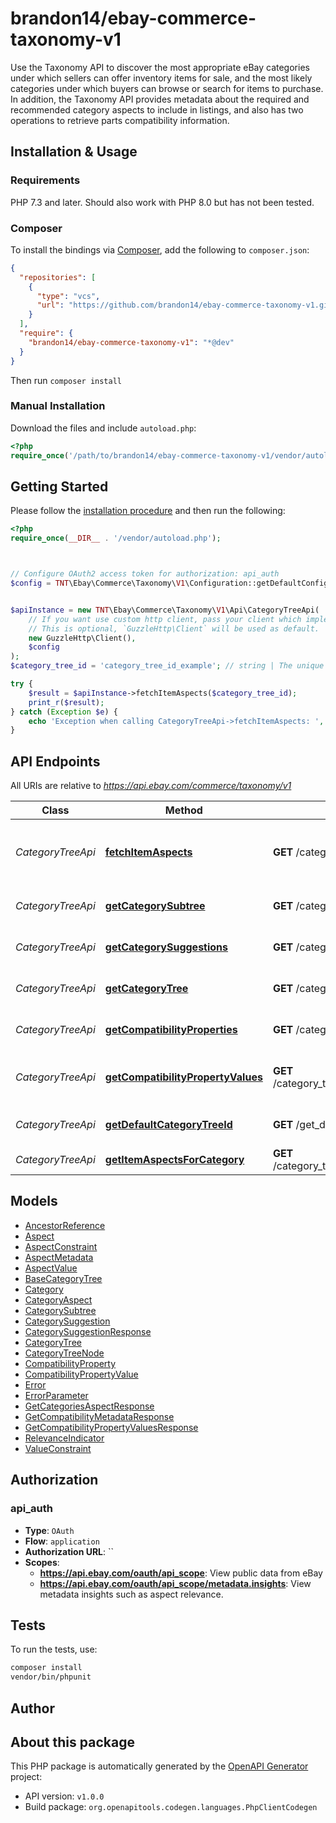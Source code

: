 # brandon14/ebay-commerce-taxonomy-v1

Use the Taxonomy API to discover the most appropriate eBay categories under which sellers can offer inventory items for sale, and the most likely categories under which buyers can browse or search for items to purchase. In addition, the Taxonomy API provides metadata about the required and recommended category aspects to include in listings, and also has two operations to retrieve parts compatibility information.


## Installation & Usage

### Requirements

PHP 7.3 and later.
Should also work with PHP 8.0 but has not been tested.

### Composer

To install the bindings via [Composer](https://getcomposer.org/), add the following to `composer.json`:

```json
{
  "repositories": [
    {
      "type": "vcs",
      "url": "https://github.com/brandon14/ebay-commerce-taxonomy-v1.git"
    }
  ],
  "require": {
    "brandon14/ebay-commerce-taxonomy-v1": "*@dev"
  }
}
```

Then run `composer install`

### Manual Installation

Download the files and include `autoload.php`:

```php
<?php
require_once('/path/to/brandon14/ebay-commerce-taxonomy-v1/vendor/autoload.php');
```

## Getting Started

Please follow the [installation procedure](#installation--usage) and then run the following:

```php
<?php
require_once(__DIR__ . '/vendor/autoload.php');



// Configure OAuth2 access token for authorization: api_auth
$config = TNT\Ebay\Commerce\Taxonomy\V1\Configuration::getDefaultConfiguration()->setAccessToken('YOUR_ACCESS_TOKEN');


$apiInstance = new TNT\Ebay\Commerce\Taxonomy\V1\Api\CategoryTreeApi(
    // If you want use custom http client, pass your client which implements `GuzzleHttp\ClientInterface`.
    // This is optional, `GuzzleHttp\Client` will be used as default.
    new GuzzleHttp\Client(),
    $config
);
$category_tree_id = 'category_tree_id_example'; // string | The unique identifier of the eBay category tree being requested.

try {
    $result = $apiInstance->fetchItemAspects($category_tree_id);
    print_r($result);
} catch (Exception $e) {
    echo 'Exception when calling CategoryTreeApi->fetchItemAspects: ', $e->getMessage(), PHP_EOL;
}

```

## API Endpoints

All URIs are relative to *https://api.ebay.com/commerce/taxonomy/v1*

Class | Method | HTTP request | Description
------------ | ------------- | ------------- | -------------
*CategoryTreeApi* | [**fetchItemAspects**](docs/Api/CategoryTreeApi.md#fetchitemaspects) | **GET** /category_tree/{category_tree_id}/fetch_item_aspects | Get Aspects for All Leaf Categories in a Marketplace
*CategoryTreeApi* | [**getCategorySubtree**](docs/Api/CategoryTreeApi.md#getcategorysubtree) | **GET** /category_tree/{category_tree_id}/get_category_subtree | Get a Category Subtree
*CategoryTreeApi* | [**getCategorySuggestions**](docs/Api/CategoryTreeApi.md#getcategorysuggestions) | **GET** /category_tree/{category_tree_id}/get_category_suggestions | Get Suggested Categories
*CategoryTreeApi* | [**getCategoryTree**](docs/Api/CategoryTreeApi.md#getcategorytree) | **GET** /category_tree/{category_tree_id} | Get a Category Tree
*CategoryTreeApi* | [**getCompatibilityProperties**](docs/Api/CategoryTreeApi.md#getcompatibilityproperties) | **GET** /category_tree/{category_tree_id}/get_compatibility_properties | Get Compatibility Properties
*CategoryTreeApi* | [**getCompatibilityPropertyValues**](docs/Api/CategoryTreeApi.md#getcompatibilitypropertyvalues) | **GET** /category_tree/{category_tree_id}/get_compatibility_property_values | Get Compatibility Property Values
*CategoryTreeApi* | [**getDefaultCategoryTreeId**](docs/Api/CategoryTreeApi.md#getdefaultcategorytreeid) | **GET** /get_default_category_tree_id | Get a Default Category Tree ID
*CategoryTreeApi* | [**getItemAspectsForCategory**](docs/Api/CategoryTreeApi.md#getitemaspectsforcategory) | **GET** /category_tree/{category_tree_id}/get_item_aspects_for_category | 

## Models

- [AncestorReference](docs/Model/AncestorReference.md)
- [Aspect](docs/Model/Aspect.md)
- [AspectConstraint](docs/Model/AspectConstraint.md)
- [AspectMetadata](docs/Model/AspectMetadata.md)
- [AspectValue](docs/Model/AspectValue.md)
- [BaseCategoryTree](docs/Model/BaseCategoryTree.md)
- [Category](docs/Model/Category.md)
- [CategoryAspect](docs/Model/CategoryAspect.md)
- [CategorySubtree](docs/Model/CategorySubtree.md)
- [CategorySuggestion](docs/Model/CategorySuggestion.md)
- [CategorySuggestionResponse](docs/Model/CategorySuggestionResponse.md)
- [CategoryTree](docs/Model/CategoryTree.md)
- [CategoryTreeNode](docs/Model/CategoryTreeNode.md)
- [CompatibilityProperty](docs/Model/CompatibilityProperty.md)
- [CompatibilityPropertyValue](docs/Model/CompatibilityPropertyValue.md)
- [Error](docs/Model/Error.md)
- [ErrorParameter](docs/Model/ErrorParameter.md)
- [GetCategoriesAspectResponse](docs/Model/GetCategoriesAspectResponse.md)
- [GetCompatibilityMetadataResponse](docs/Model/GetCompatibilityMetadataResponse.md)
- [GetCompatibilityPropertyValuesResponse](docs/Model/GetCompatibilityPropertyValuesResponse.md)
- [RelevanceIndicator](docs/Model/RelevanceIndicator.md)
- [ValueConstraint](docs/Model/ValueConstraint.md)

## Authorization

### api_auth

- **Type**: `OAuth`
- **Flow**: `application`
- **Authorization URL**: ``
- **Scopes**: 
    - **https://api.ebay.com/oauth/api_scope**: View public data from eBay
    - **https://api.ebay.com/oauth/api_scope/metadata.insights**: View metadata insights such as aspect relevance.

## Tests

To run the tests, use:

```bash
composer install
vendor/bin/phpunit
```

## Author



## About this package

This PHP package is automatically generated by the [OpenAPI Generator](https://openapi-generator.tech) project:

- API version: `v1.0.0`
- Build package: `org.openapitools.codegen.languages.PhpClientCodegen`
